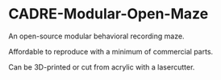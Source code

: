 # CADRE-Modular-Open-Maze
An open-source modular behavioral recording maze. 

Affordable to reproduce with a minimum of commercial parts.

Can be 3D-printed or cut from acrylic with a lasercutter.
